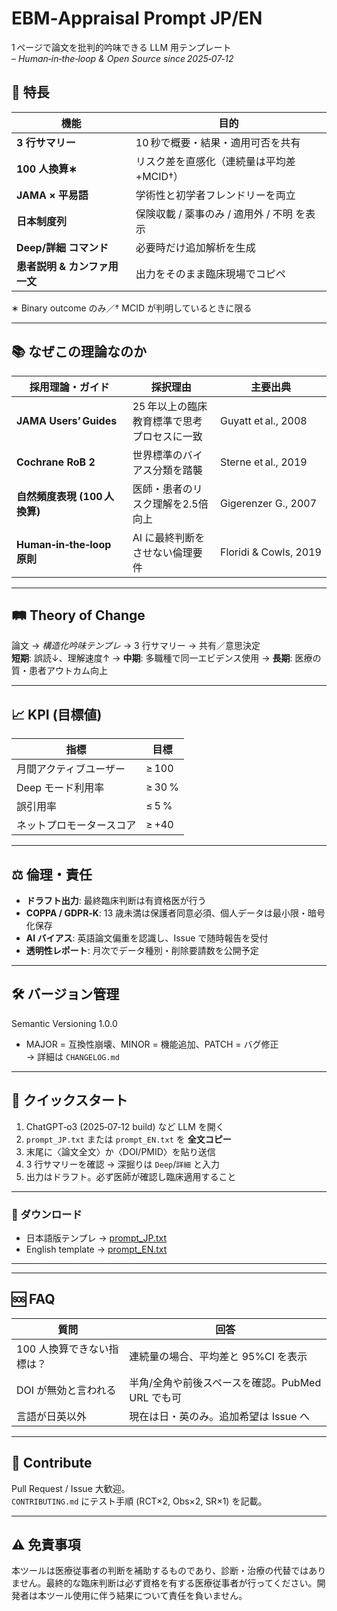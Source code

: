 # EBM‑Appraisal Prompt JP/EN
1 ページで論文を批判的吟味できる LLM 用テンプレート  
– *Human‑in‑the‑loop & Open Source since 2025‑07‑12*


## 🔑 特長
| 機能 | 目的 |
|------|------|
| **3 行サマリー** | 10 秒で概要・結果・適用可否を共有 |
| **100 人換算∗** | リスク差を直感化（連続量は平均差+MCID†） |
| **JAMA × 平易語** | 学術性と初学者フレンドリーを両立 |
| **日本制度列** | 保険収載 / 薬事のみ / 適用外 / 不明 を表示 |
| **Deep/詳細 コマンド** | 必要時だけ追加解析を生成 |
| **患者説明 & カンファ用一文** | 出力をそのまま臨床現場でコピペ |

∗ Binary outcome のみ／† MCID が判明しているときに限る

---

## 📚 なぜこの理論なのか
| 採用理論・ガイド | 採択理由 | 主要出典 |
|------------------|----------|----------|
| **JAMA Users’ Guides** | 25 年以上の臨床教育標準で思考プロセスに一致 | Guyatt et al., 2008 |
| **Cochrane RoB 2** | 世界標準のバイアス分類を踏襲 | Sterne et al., 2019 |
| **自然頻度表現 (100 人換算)** | 医師・患者のリスク理解を2.5倍向上 | Gigerenzer G., 2007 |
| **Human‑in‑the‑loop 原則** | AI に最終判断をさせない倫理要件 | Floridi & Cowls, 2019 |

---

## 🛤️ Theory of Change
論文 → *構造化吟味テンプレ* → 3 行サマリー → 共有／意思決定  
**短期**: 誤読↓、理解速度↑ → **中期**: 多職種で同一エビデンス使用 → **長期**: 医療の質・患者アウトカム向上

---

## 📈 KPI (目標値)
| 指標 | 目標 |
|------|------|
| 月間アクティブユーザー | ≥ 100 |
| Deep モード利用率 | ≥ 30 % |
| 誤引用率 | ≤ 5 % |
| ネットプロモータースコア | ≥ +40 |

---

## ⚖️ 倫理・責任
- **ドラフト出力**: 最終臨床判断は有資格医が行う  
- **COPPA / GDPR‑K**: 13 歳未満は保護者同意必須、個人データは最小限・暗号化保存  
- **AI バイアス**: 英語論文偏重を認識し、Issue で随時報告を受付  
- **透明性レポート**: 月次でデータ種別・削除要請数を公開予定

---

## 🛠️ バージョン管理
Semantic Versioning 1.0.0  
- MAJOR = 互換性崩壊、MINOR = 機能追加、PATCH = バグ修正  
→ 詳細は `CHANGELOG.md`

---

## 🚀 クイックスタート
1. ChatGPT‑o3 (2025‑07‑12 build) など LLM を開く  
2. `prompt_JP.txt` または `prompt_EN.txt` を **全文コピー**  
3. 末尾に〈論文全文〉か〈DOI/PMID〉を貼り送信  
4. 3 行サマリーを確認 → 深掘りは `Deep`/`詳細` と入力  
5. 出力はドラフト。必ず医師が確認し臨床適用すること

---

### 📄 ダウンロード  
- 日本語版テンプレ → [prompt_JP.txt](prompt_JP.txt)  
- English template  → [prompt_EN.txt](prompt_EN.txt)

---


---

## 🆘 FAQ
| 質問 | 回答 |
|------|------|
| 100 人換算できない指標は？ | 連続量の場合、平均差と 95%CI を表示 |
| DOI が無効と言われる | 半角/全角や前後スペースを確認。PubMed URL でも可 |
| 言語が日英以外 | 現在は日・英のみ。追加希望は Issue へ |

---

## 🤝 Contribute
Pull Request / Issue 大歓迎。  
`CONTRIBUTING.md` にテスト手順 (RCT×2, Obs×2, SR×1) を記載。

---

## ⚠️ 免責事項
本ツールは医療従事者の判断を補助するものであり、診断・治療の代替ではありません。最終的な臨床判断は必ず資格を有する医療従事者が行ってください。開発者は本ツール使用に伴う結果について責任を負いません。
